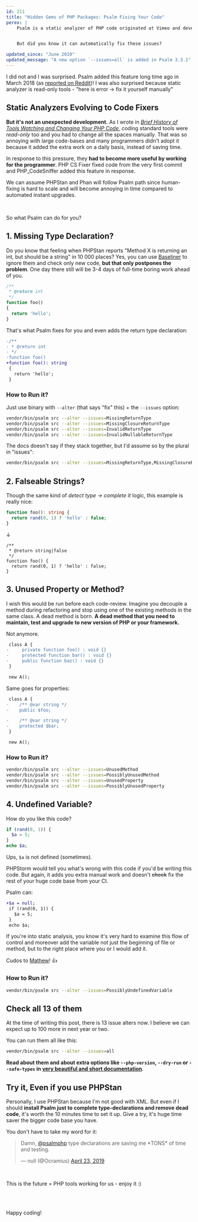 ```yaml
---
id: 211
title: "Hidden Gems of PHP Packages: Psalm Fixing Your Code"
perex: |
    Psalm is a static analyzer of PHP code originated at Vimeo and developed by [Muglug](https://github.com/muglug). It can analyze your code for incorrect type declarations or unused code.


    But did you know it can automatically fix these issues?

updated_since: "June 2019"
updated_message: "A new option `--issues=all` is added in Psalm 3.3.1"
---
```


I did not and I was surprised. Psalm added this feature long time ago in March 2018 (as [reported on Reddit](https://www.reddit.com/r/PHP/comments/84xrgy/fixing_code_that_aint_broken_vimeo_engineering))! I was also surprised because static analyzer is read-only tools - "here is error → fix it yourself manually"

## Static Analyzers Evolving to Code Fixers

**But it's not an unexpected development.** As I wrote in *[Brief History of Tools Watching and Changing Your PHP Code](/blog/2018/10/22/brief-history-of-tools-watching-and-changing-your-php-code/)*, coding standard tools were *read-only* too and you had to change all the spaces manually. That was so annoying with large code-bases and many programmers didn't adopt it because it added the extra work on a daily basis, instead of saving time.

In response to this pressure, they **had to become more useful by working for the programmer**. PHP CS Fixer fixed code from the very first commit and PHP_CodeSniffer added this feature in response.

We can assume PHPStan and Phan will follow Psalm path since human-fixing is hard to scale and will become annoying in time compared to automated instant upgrades.

<br>

So what Psalm can do for you?

## 1. Missing Type Declaration?

Do you know that feeling when PHPStan reports "Method X is returning an int, but should be a string" in 10 000 places? Yes, you can use [Baseliner](/blog/2019/04/22/hidden-gems-of-php-packages-srab/) to ignore them and check only new code, **but that only postpones the problem**. One day there still will be 3-4 days of full-time boring work ahead of you.

```php
/**
 * @return int
 */
function foo()
{
  return 'hello';
}
```

That's what Psalm fixes for you and even adds the return type declaration:

```diff
-/**
- * @return int
- */
-function foo()
+function foo(): string
 {
   return 'hello';
 }
```

### How to Run it?

Just use binary with `--alter` (that says "fix" this) + the `--issues` option:

```bash
vendor/bin/psalm src --alter --issues=MissingReturnType
vendor/bin/psalm src --alter --issues=MissingClosureReturnType
vendor/bin/psalm src --alter --issues=InvalidReturnType
vendor/bin/psalm src --alter --issues=InvalidNullableReturnType
```

The docs doesn't say if they stack together, but I'd assume so by the plural in "issues":

```bash
vendor/bin/psalm src --alter --issues=MissingReturnType,MissingClosureReturnType,InvalidReturnType,InvalidNullableReturnType
```

## 2. Falseable Strings?

Though the same kind of *detect type → complete it* logic, this example is really nice:

```php
function foo(): string {
  return rand(0, 1) ? 'hello' : false;
}
```

↓

```
/**
 * @return string|false
 */
function foo() {
  return rand(0, 1) ? 'hello' : false;
}
```

## 3. Unused Property or Method?

I wish this would be run before each code-review. Imagine you decouple a method during refactoring and stop using one of the existing methods in the same class. A dead method is born. **A dead method that you need to maintain, test and upgrade to new version of PHP or your framework.**

Not anymore.

```diff
 class A {
-     private function foo() : void {}
-     protected function bar() : void {}
-     public function baz() : void {}
 }

 new A();
```

Same goes for properties:

```diff
 class A {
-    /** @var string */
-    public $foo;

-    /** @var string */
-    protected $bar;
 }

 new A();
```

### How to Run it?

```bash
vendor/bin/psalm src --alter --issues=UnusedMethod
vendor/bin/psalm src --alter --issues=PossiblyUnusedMethod
vendor/bin/psalm src --alter --issues=UnusedProperty
vendor/bin/psalm src --alter --issues=PossiblyUnusedProperty
```

## 4. Undefined Variable?

How do you like this code?

```php
if (rand(0, 1)) {
  $a = 5;
}
echo $a;
```

Ups, `$a` is not defined (sometimes).

PHPStorm would tell you what's wrong with this code if you'd be writing this code. But again, it adds you extra manual work and doesn't ~~check~~ fix the rest of your huge code base from your CI.

Psalm can:

```diff
+$a = null;
 if (rand(0, 1)) {
   $a = 5;
 }
 echo $a;
```

If you're into static analysis, you know it's very hard to examine this flow of control and moreover add the variable not just the beginning of file or method, but to the right place where you or I would add it.

Cudos to [Mathew](https://github.com/muglug)! 👍

### How to Run it?

```bash
vendor/bin/psalm src --alter --issues=PossiblyUndefinedVariable
```

## Check all 13 of them

At the time of writing this post, there is 13 issue alters now. I believe we can expect up to 100 more in next year or two.

You can run them all like this:

```bash
vendor/bin/psalm src --alter --issues=all
```

**Read about them and about extra options like `--php-version`, `--dry-run` or `--safe-types` in [very beautiful and short documentation](https://psalm.dev/docs/fixing_code)**.

## Try it, Even if you use PHPStan

Personally, I use PHPStan because I'm not good with XML. But even if I should **install Psalm just to complete type-declarations and remove dead code**, it's worth the 10 minutes time to set it up. Give a try, it's huge time saver the bigger code base you have.

You don't have to take my word for it:

<blockquote class="twitter-tweet mt-5 mb-5" data-lang="en"><p lang="en" dir="ltr">Damn, <a href="https://twitter.com/psalmphp?ref_src=twsrc%5Etfw">@psalmphp</a> type declarations are saving me *TONS* of time and testing.</p>&mdash; null (@Ocramius) <a href="https://twitter.com/Ocramius/status/1120797947921350656?ref_src=twsrc%5Etfw">April 23, 2019</a></blockquote>

<br>

This is the future = PHP tools working for us - enjoy it :)

<br><br>

Happy coding!
